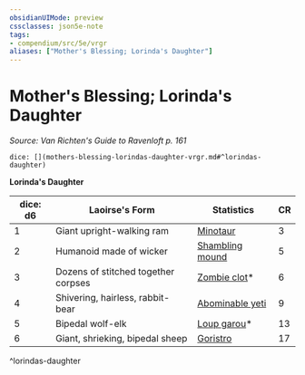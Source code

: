```yaml
---
obsidianUIMode: preview
cssclasses: json5e-note
tags:
- compendium/src/5e/vrgr
aliases: ["Mother's Blessing; Lorinda's Daughter"]
---
```

# Mother's Blessing; Lorinda's Daughter
*Source: Van Richten's Guide to Ravenloft p. 161* 

`dice: [](mothers-blessing-lorindas-daughter-vrgr.md#^lorindas-daughter)`

**Lorinda's Daughter**

| dice: d6 | Laoirse's Form | Statistics | CR |
|----------|----------------|------------|----|
| 1 | Giant upright-walking ram | [Minotaur](z_compendium/bestiary/monstrosity/minotaur.md) | 3 |
| 2 | Humanoid made of wicker | [Shambling mound](z_compendium/bestiary/plant/shambling-mound.md) | 5 |
| 3 | Dozens of stitched together corpses | [Zombie clot](z_compendium/bestiary/undead/zombie-clot-vrgr.md)* | 6 |
| 4 | Shivering, hairless, rabbit-bear | [Abominable yeti](z_compendium/bestiary/monstrosity/abominable-yeti.md) | 9 |
| 5 | Bipedal wolf-elk | [Loup garou](z_compendium/bestiary/monstrosity/loup-garou-vrgr.md)* | 13 |
| 6 | Giant, shrieking, bipedal sheep | [Goristro](z_compendium/bestiary/fiend/goristro.md) | 17 |
^lorindas-daughter